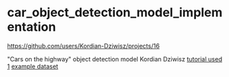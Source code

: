 # car_object_detection_model_implementation
https://github.com/users/Kordian-Dziwisz/projects/16

"Cars on the highway" object detection model
Kordian Dziwisz
[tutorial used 1](https://pyimagesearch.com/2020/07/13/r-cnn-object-detection-with-keras-tensorflow-and-deep-learning/)
[example dataset](https://github.com/datitran/raccoon_dataset/tree/master/data)
